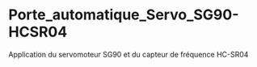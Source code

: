 # Porte_automatique_Servo_SG90-HCSR04
Application du servomoteur SG90 et du capteur de fréquence HC-SR04
